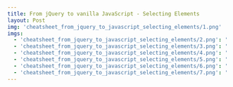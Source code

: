 ```yaml
---
title: From jQuery to vanilla JavaScript - Selecting Elements
layout: Post
img: 'cheatsheet_from_jquery_to_javascript_selecting_elements/1.png'
imgs:
  - 'cheatsheet_from_jquery_to_javascript_selecting_elements/2.png': ''
  - 'cheatsheet_from_jquery_to_javascript_selecting_elements/3.png': ''
  - 'cheatsheet_from_jquery_to_javascript_selecting_elements/4.png': ''
  - 'cheatsheet_from_jquery_to_javascript_selecting_elements/5.png': ''
  - 'cheatsheet_from_jquery_to_javascript_selecting_elements/6.png': ''
  - 'cheatsheet_from_jquery_to_javascript_selecting_elements/7.png': ''
---
```


<!--
this is my post on stuff

-->